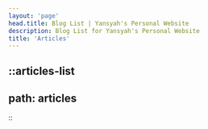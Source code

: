 ```yaml
---
layout: 'page'
head.title: Blog List | Yansyah's Personal Website
description: Blog List for Yansyah's Personal Website
title: 'Articles'
---
```


::articles-list
---
path: articles
---
::

